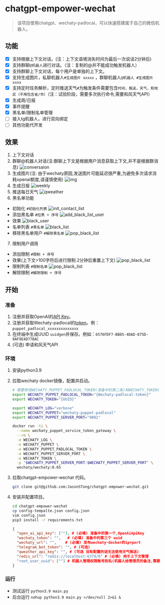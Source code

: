 # chatgpt-empower-wechat

> 该项目使用chatgpt、wechaty-padlocal，可以快速搭建属于自己的微信机器人。

## 功能

- [x] 支持根据上下文对话。(注：上下文语境消失时间为最后一次说话2分钟后)
- [x] 支持群聊`@机器人`进行对话。（注：复制的@并不能成功触发机器人）
- [x] 支持群聊上下文对话，每个用户是单独的上下文。
- [x] 支持生成图片，私聊机器人`#生成图片 xxxxx` ，群聊机器人`@机器人 #生成图片 xxxx`
- [x] 支持定时任务解析，定时推送天气`#`为触发条件需要包含`时间，推送，天气，和地区（不用包含省/市）`（注：试验阶段，需要多次执行命令,需要和风天气API）
- [x] 生成周/日报
- [x] 事件提醒
- [x] 黑名单/限制名单管理
- [ ] 接入tg机器人，进行双向绑定
- [ ] 其他功能代开发

## 效果

1. 上下文对话
2. 群聊@机器人对话(注:群聊上下文是根据用户消息获取上下文,并不是根据群消息)
   ![conversaion](./doc/imgs/conversaion.png)
3. 生成图片(注: 由于wechaty原因,发送图片可能延迟很严重,为避免多次请求消耗openai额度,请谨慎使用)
   ![img](./doc/imgs/img.png)
4. 生成日报
   ![weekly](./doc/imgs/weekly.jpg)
5. 推送每日天气
   ![qweather](./doc/imgs/qweather.png)
6. 黑名单功能
- 初始化 `#初始化列表`
   ![init_contact_list](./doc/imgs/init_contact_list.png)
- 添加黑名单 `#拉黑 + 序号`
   ![add_black_list_user](./doc/imgs/add_black_list_user.png)
- 效果 
   ![black_user](./doc/imgs/black_user.png)
- 名单列表 `#黑名单`
   ![black_list](./doc/imgs/black_list.png)
- 移除黑名单用户 `#解除黑名单`
   ![pop_black_list](./doc/imgs/pop_black_list.png)
7. 限制用户调用
- 添加限制 `#限制 + 序号`
- 效果(上下文>100字符后进行限制.2分钟后重置上下文)
   ![pop_black_list](./doc/imgs/restrict_user.png)
- 限制列表 `#限制名单`
   ![pop_black_list](./doc/imgs/restrict_list.png)
- 解除限制 `#解除限制 + 序号`
## 开始

### 准备

1. 注册并获取OpenAI的[API Key](https://platform.openai.com/account/api-keys)。
2. 注册并获取Wechaty-padlocal的[token](http://pad-local.com/#/)。例：`puppet_padlocal_xxxxxxxxxxxxxx`
3. 在终端中生成UUID `uuidgen`并保存。例如：`6576FDF7-BB85-4DAD-875D-9AF9E4D77BAC`
4. (可选) 申请和风天气API

### 环境

1. 安装python3.9
2. 拉取wechaty docker镜像，配置并启动。

   ```bash
   # 需要修改WECHATY_PUPPET_PADLOCAL_TOKEN(准备中的第二条)和WECHATY_TOKEN(准备中的第三条)
   export WECHATY_PUPPET_PADLOCAL_TOKEN="{Wechaty-padlocal-token}"
   export WECHATY_TOKEN="{UUID}"
   
   export WECHATY_LOG="verbose"
   export WECHATY_PUPPET="wechaty-puppet-padlocal"
   export WECHATY_PUPPET_SERVER_PORT="9001"
   
   docker run -ti \
     --name wechaty_puppet_service_token_gateway \
     --rm \
     -e WECHATY_LOG \
     -e WECHATY_PUPPET \
     -e WECHATY_PUPPET_PADLOCAL_TOKEN \
     -e WECHATY_PUPPET_SERVER_PORT \
     -e WECHATY_TOKEN \
     -p "$WECHATY_PUPPET_SERVER_PORT:$WECHATY_PUPPET_SERVER_PORT" \
     wechaty/wechaty:0.65
   ```

3. 拉取chatgpt-empower-wechat 代码。

   ```bash
   git clone git@github.com:JasonSTong/chatgpt-empower-wechat.git
   ```

4. 安装并配置项目。

   ```bash
   cd chatgpt-empower-wechat
   cp config-tempalte.json config.json
   vim config.json
   pip3 install -r requirements.txt
   ```
   ```json
   {
     "open_ai_api_key": [""], # (必填) 准备中的第一个,OpenAiApiKey
     "wechaty_token": "",   # (必填) 准备中的第三个 uuid
     "wechaty_url": "",    # (必填) 发布wechaty-docker的ip+port
     "telegram_bot_token": "", # (可选)
     "qweather_api_key": "", # (可选 没有配置的话无法使用天气推送)
     "redis_url": "redis://localhost:6379/0" # (必填) 用于上下文管理
     "root_user_uuid": [""] # 机器人管理权限账号别名(机器人给管理员的备注,需要唯一)
   }
   ```
### 运行
- 测试运行 `python3.9 main.py`
- 后台运行 `nohup python3.9 main.py >/dev/null 2>&1 &`
